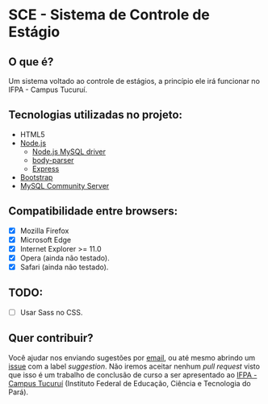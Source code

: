 # SCE - Sistema de Controle de Estágio

## O que é?

  Um sistema voltado ao controle de estágios, a princípio ele irá funcionar no IFPA - Campus Tucuruí.

## Tecnologias utilizadas no projeto:

 * HTML5
 * [Node.js](https://nodejs.org)
    * [Node.js MySQL driver](https://www.npmjs.com/package/mysql)
    * [body-parser](https://www.npmjs.com/package/body-parser)
    * [Express](http://expressjs.com/)
 * [Bootstrap](http://getbootstrap.com/)
 * [MySQL Community Server](https://dev.mysql.com/downloads/mysql/)

## Compatibilidade entre browsers:

  - [X] Mozilla Firefox
  - [X] Microsoft Edge
  - [X] Internet Explorer >= 11.0
  - [X] Opera (ainda não testado).
  - [X] Safari (ainda não testado).

## TODO:

  - [ ] Usar Sass no CSS.

## Quer contribuir?

 Você ajudar nos enviando sugestões por [email](mailto:rafaelnunes737@hotmail.com), ou até mesmo abrindo um [issue](https://github.com/rafaelcn/SICA/issues/new) com a label *suggestion*. Não iremos aceitar nenhum *pull request* visto que isso é um trabalho de conclusão de curso a ser apresentado ao [IFPA - Campus Tucuruí](http://tucurui.ifpa.edu.br/) (Instituto Federal de Educação, Ciência e Tecnologia do Pará).
